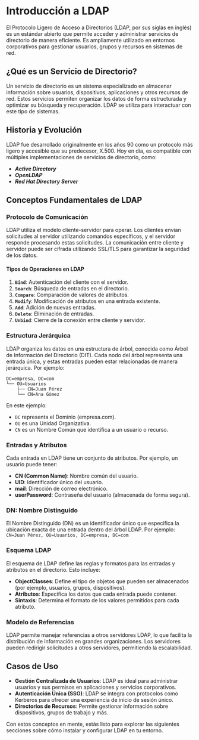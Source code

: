 # Introducción a LDAP

El Protocolo Ligero de Acceso a Directorios (LDAP, por sus siglas en inglés) es un estándar abierto que permite acceder y administrar servicios de directorio de manera eficiente. Es ampliamente utilizado en entornos corporativos para gestionar usuarios, grupos y recursos en sistemas de red.

## ¿Qué es un Servicio de Directorio?
Un servicio de directorio es un sistema especializado en almacenar información sobre usuarios, dispositivos, aplicaciones y otros recursos de red. Estos servicios permiten organizar los datos de forma estructurada y optimizar su búsqueda y recuperación. LDAP se utiliza para interactuar con este tipo de sistemas.

## Historia y Evolución
LDAP fue desarrollado originalmente en los años 90 como un protocolo más ligero y accesible que su predecesor, X.500. Hoy en día, es compatible con múltiples implementaciones de servicios de directorio, como:

- ***Active Directory***
- ***OpenLDAP***
- ***Red Hat Directory Server***

## Conceptos Fundamentales de LDAP

### Protocolo de Comunicación
LDAP utiliza el modelo cliente-servidor para operar. Los clientes envían solicitudes al servidor utilizando comandos específicos, y el servidor responde procesando estas solicitudes. La comunicación entre cliente y servidor puede ser cifrada utilizando SSL/TLS para garantizar la seguridad de los datos.

#### Tipos de Operaciones en LDAP
1. **`Bind`**: Autenticación del cliente con el servidor.
2. **`Search`**: Búsqueda de entradas en el directorio.
3. **`Compare`**: Comparación de valores de atributos.
4. **`Modify`**: Modificación de atributos en una entrada existente.
5. **`Add`**: Adición de nuevas entradas.
6. **`Delete`**: Eliminación de entradas.
7. **`Unbind`**: Cierre de la conexión entre cliente y servidor.

### Estructura Jerárquica
LDAP organiza los datos en una estructura de árbol, conocida como Árbol de Información del Directorio (DIT). Cada nodo del árbol representa una entrada única, y estas entradas pueden estar relacionadas de manera jerárquica. Por ejemplo:

```
DC=empresa, DC=com
└── OU=Usuarios
    ├── CN=Juan Pérez
    └── CN=Ana Gómez
```

En este ejemplo:
- `DC` representa el Dominio (empresa.com).
- `OU` es una Unidad Organizativa.
- `CN` es un Nombre Común que identifica a un usuario o recurso.

### Entradas y Atributos
Cada entrada en LDAP tiene un conjunto de atributos. Por ejemplo, un usuario puede tener:
- **CN (Common Name)**: Nombre común del usuario.
- **UID**: Identificador único del usuario.
- **mail**: Dirección de correo electrónico.
- **userPassword**: Contraseña del usuario (almacenada de forma segura).

### DN: Nombre Distinguido
El Nombre Distinguido (DN) es un identificador único que especifica la ubicación exacta de una entrada dentro del árbol LDAP. Por ejemplo:
`CN=Juan Pérez, OU=Usuarios, DC=empresa, DC=com`

### Esquema LDAP
El esquema de LDAP define las reglas y formatos para las entradas y atributos en el directorio. Esto incluye:
- **ObjectClasses**: Define el tipo de objetos que pueden ser almacenados (por ejemplo, usuarios, grupos, dispositivos).
- **Atributos**: Especifica los datos que cada entrada puede contener.
- **Sintaxis**: Determina el formato de los valores permitidos para cada atributo.

### Modelo de Referencias
LDAP permite manejar referencias a otros servidores LDAP, lo que facilita la distribución de información en grandes organizaciones. Los servidores pueden redirigir solicitudes a otros servidores, permitiendo la escalabilidad.

## Casos de Uso
- **Gestión Centralizada de Usuarios**: LDAP es ideal para administrar usuarios y sus permisos en aplicaciones y servicios corporativos.
- **Autenticación Única (SSO)**: LDAP se integra con protocolos como Kerberos para ofrecer una experiencia de inicio de sesión único.
- **Directorios de Recursos**: Permite gestionar información sobre dispositivos, grupos de trabajo y más.

Con estos conceptos en mente, estás listo para explorar las siguientes secciones sobre cómo instalar y configurar LDAP en tu entorno.
